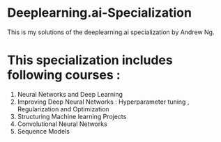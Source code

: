 # Deeplearning.ai-Specialization
This is my solutions of the deeplearning.ai specialization by Andrew  Ng.


# This specialization includes following courses :
1. Neural Networks and Deep Learning
2. Improving Deep Neural Networks : Hyperparameter tuning , Regularization and Optimization
3. Structuring Machine learning Projects
4. Convolutional Neural Networks
5. Sequence Models

